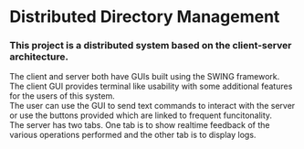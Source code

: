 # Distributed Directory Management
### This project is a distributed system based on the client-server architecture. 
The client and server both have GUIs built using the SWING framework.  
The client GUI provides terminal like usability with some additional features for the users of this system.   
The user can use the GUI to send text commands to interact with the server or use the buttons provided which are linked to frequent funcitonality.   
The server has two tabs. One tab is to show realtime feedback of the various operations performed and the other tab is to display logs.


